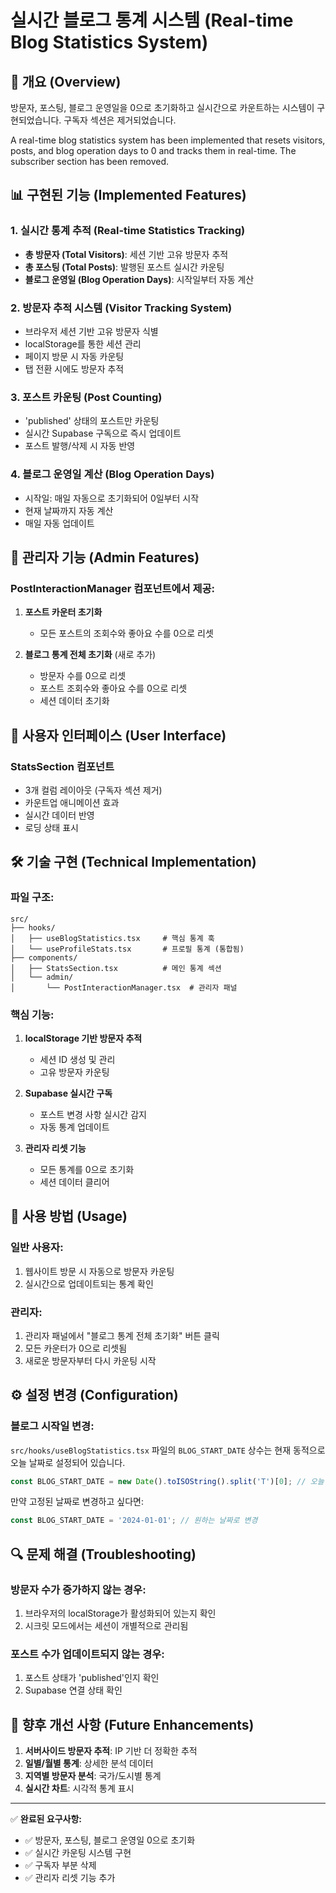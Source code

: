 # 실시간 블로그 통계 시스템 (Real-time Blog Statistics System)

## 🎯 개요 (Overview)

방문자, 포스팅, 블로그 운영일을 0으로 초기화하고 실시간으로 카운트하는 시스템이 구현되었습니다. 구독자 섹션은 제거되었습니다.

A real-time blog statistics system has been implemented that resets visitors, posts, and blog operation days to 0 and tracks them in real-time. The subscriber section has been removed.

## 📊 구현된 기능 (Implemented Features)

### 1. 실시간 통계 추적 (Real-time Statistics Tracking)
- **총 방문자 (Total Visitors)**: 세션 기반 고유 방문자 추적
- **총 포스팅 (Total Posts)**: 발행된 포스트 실시간 카운팅
- **블로그 운영일 (Blog Operation Days)**: 시작일부터 자동 계산

### 2. 방문자 추적 시스템 (Visitor Tracking System)
- 브라우저 세션 기반 고유 방문자 식별
- localStorage를 통한 세션 관리
- 페이지 방문 시 자동 카운팅
- 탭 전환 시에도 방문자 추적

### 3. 포스트 카운팅 (Post Counting)
- 'published' 상태의 포스트만 카운팅
- 실시간 Supabase 구독으로 즉시 업데이트
- 포스트 발행/삭제 시 자동 반영

### 4. 블로그 운영일 계산 (Blog Operation Days)
- 시작일: 매일 자동으로 초기화되어 0일부터 시작
- 현재 날짜까지 자동 계산
- 매일 자동 업데이트

## 🔧 관리자 기능 (Admin Features)

### PostInteractionManager 컴포넌트에서 제공:

1. **포스트 카운터 초기화**
   - 모든 포스트의 조회수와 좋아요 수를 0으로 리셋

2. **블로그 통계 전체 초기화** (새로 추가)
   - 방문자 수를 0으로 리셋
   - 포스트 조회수와 좋아요 수를 0으로 리셋
   - 세션 데이터 초기화

## 📱 사용자 인터페이스 (User Interface)

### StatsSection 컴포넌트
- 3개 컬럼 레이아웃 (구독자 섹션 제거)
- 카운트업 애니메이션 효과
- 실시간 데이터 반영
- 로딩 상태 표시

## 🛠️ 기술 구현 (Technical Implementation)

### 파일 구조:
```
src/
├── hooks/
│   ├── useBlogStatistics.tsx     # 핵심 통계 훅
│   └── useProfileStats.tsx       # 프로필 통계 (통합됨)
├── components/
│   ├── StatsSection.tsx          # 메인 통계 섹션
│   └── admin/
│       └── PostInteractionManager.tsx  # 관리자 패널
```

### 핵심 기능:
1. **localStorage 기반 방문자 추적**
   - 세션 ID 생성 및 관리
   - 고유 방문자 카운팅

2. **Supabase 실시간 구독**
   - 포스트 변경 사항 실시간 감지
   - 자동 통계 업데이트

3. **관리자 리셋 기능**
   - 모든 통계를 0으로 초기화
   - 세션 데이터 클리어

## 🚀 사용 방법 (Usage)

### 일반 사용자:
1. 웹사이트 방문 시 자동으로 방문자 카운팅
2. 실시간으로 업데이트되는 통계 확인

### 관리자:
1. 관리자 패널에서 "블로그 통계 전체 초기화" 버튼 클릭
2. 모든 카운터가 0으로 리셋됨
3. 새로운 방문자부터 다시 카운팅 시작

## ⚙️ 설정 변경 (Configuration)

### 블로그 시작일 변경:
`src/hooks/useBlogStatistics.tsx` 파일의 `BLOG_START_DATE` 상수는 현재 동적으로 오늘 날짜로 설정되어 있습니다.

```typescript
const BLOG_START_DATE = new Date().toISOString().split('T')[0]; // 오늘 날짜로 자동 설정
```

만약 고정된 날짜로 변경하고 싶다면:
```typescript
const BLOG_START_DATE = '2024-01-01'; // 원하는 날짜로 변경
```

## 🔍 문제 해결 (Troubleshooting)

### 방문자 수가 증가하지 않는 경우:
1. 브라우저의 localStorage가 활성화되어 있는지 확인
2. 시크릿 모드에서는 세션이 개별적으로 관리됨

### 포스트 수가 업데이트되지 않는 경우:
1. 포스트 상태가 'published'인지 확인
2. Supabase 연결 상태 확인

## 🎯 향후 개선 사항 (Future Enhancements)

1. **서버사이드 방문자 추적**: IP 기반 더 정확한 추적
2. **일별/월별 통계**: 상세한 분석 데이터
3. **지역별 방문자 분석**: 국가/도시별 통계
4. **실시간 차트**: 시각적 통계 표시

---

✅ **완료된 요구사항:**
- ✅ 방문자, 포스팅, 블로그 운영일 0으로 초기화
- ✅ 실시간 카운팅 시스템 구현
- ✅ 구독자 부분 삭제
- ✅ 관리자 리셋 기능 추가